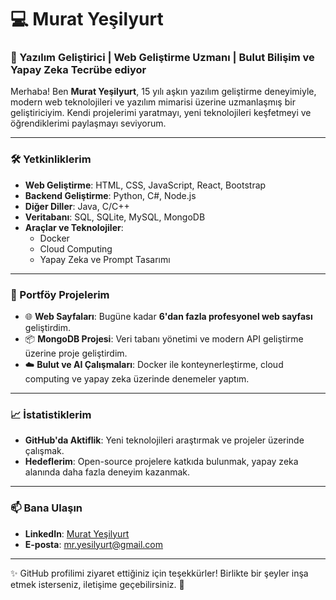 # 💻 Murat Yeşilyurt

### 🌟 Yazılım Geliştirici | Web Geliştirme Uzmanı | Bulut Bilişim ve Yapay Zeka Tecrübe ediyor

Merhaba! Ben **Murat Yeşilyurt**, 15 yılı aşkın yazılım geliştirme deneyimiyle, modern web teknolojileri ve yazılım mimarisi üzerine uzmanlaşmış bir geliştiriciyim. 
Kendi projelerimi yaratmayı, yeni teknolojileri keşfetmeyi ve öğrendiklerimi paylaşmayı seviyorum.

---

### 🛠️ Yetkinliklerim

- **Web Geliştirme**: HTML, CSS, JavaScript, React, Bootstrap  
- **Backend Geliştirme**: Python, C#, Node.js  
- **Diğer Diller**: Java, C/C++  
- **Veritabanı**: SQL, SQLite, MySQL, MongoDB  
- **Araçlar ve Teknolojiler**:  
  - Docker  
  - Cloud Computing  
  - Yapay Zeka ve Prompt Tasarımı  

---

### 📂 Portföy Projelerim

- 🌐 **Web Sayfaları**: Bugüne kadar **6'dan fazla profesyonel web sayfası** geliştirdim.  
- 📦 **MongoDB Projesi**: Veri tabanı yönetimi ve modern API geliştirme üzerine proje geliştirdim.  
- ☁️ **Bulut ve AI Çalışmaları**: Docker ile konteynerleştirme, cloud computing ve yapay zeka üzerinde denemeler yaptım.  

---

### 📈 İstatistiklerim

- **GitHub'da Aktiflik**: Yeni teknolojileri araştırmak ve projeler üzerinde çalışmak.  
- **Hedeflerim**: Open-source projelere katkıda bulunmak, yapay zeka alanında daha fazla deneyim kazanmak.

---

### 📫 Bana Ulaşın

- **LinkedIn**: [Murat Yeşilyurt](https://www.linkedin.com/in/murat-yesilyurt06/)  
- **E-posta**: [mr.yesilyurt@gmail.com](mailto:mr.yesilyurt@gmail.com)

---

✨ GitHub profilimi ziyaret ettiğiniz için teşekkürler! Birlikte bir şeyler inşa etmek isterseniz, iletişime geçebilirsiniz. 🚀

